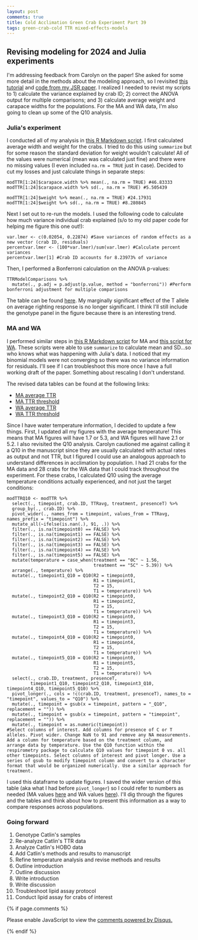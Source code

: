 ```yaml
---
layout: post
comments: true
title: Cold Acclimation Green Crab Experiment Part 39
tags: green-crab-cold TTR mixed-effects-models
---
```


## Revising modeling for 2024 and Julia experiments

I'm addressing feedback from Carolyn on the paper! She asked for some more detail in the methods about the modeling approach, so I revisited [this tutorial](https://jontalle.web.engr.illinois.edu/MISC/lme4/bw_LME_tutorial.pdf) and [code from my JSR paper](https://github.com/RobertsLab/paper-gigas-early-gametogenic-exposure/blob/master/analyses/Larval-Abundance/2018-02-14-Larval-Abundance.R). I realized I needed to revist my scripts to 1) calculate the variance explained by crab ID; 2) correct the ANOVA output for multiple comparisons; and 3) calculate average weight and carapace widths for the populations. For the MA and WA data, I'm also going to clean up some of the Q10 analysis.

### Julia's experiment

I conducted all of my analysis in [this R Markdown script](https://github.com/yaaminiv/cold-green-crab/blob/main/code/repeat-heat/03-TTR-analysis-julia.Rmd). I first calculated average width and weight for the crabs. I tried to do this using `summarize` but for some reason the standard deviation for weight wouldn't calculate! All of the values were numerical (mean was calculated just fine) and there were no missing values (I even included `na.rm = TRUE` just in case). Decided to cut my losses and just calculate things in separate steps:

```
modTTR[1:24]$carapace.width %>% mean(., na.rm = TRUE) #46.83333
modTTR[1:24]$carapace.width %>% sd(., na.rm = TRUE) #5.505439

modTTR[1:24]$weight %>% mean(., na.rm = TRUE) #24.17931
modTTR[1:24]$weight %>% sd(., na.rm = TRUE) #8.280845
```

Next I set out to re-run the models. I used the following code to calculate how much variance individual crab explained (s/o to my old paper code for helping me figure this one out!):

```
var.lmer <- c(0.02054, 0.22874) #Save variances of random effects as a new vector (crab ID, residuals)
percentvar.lmer <- (100*var.lmer)/sum(var.lmer) #Calculate percent variances
percentvar.lmer[1] #Crab ID accounts for 8.23973% of variance
```

Then, I performed a Bonferroni calculation on the ANOVA p-values:

```
TTRModelComparisons %>%
  mutate(., p.adj = p.adjust(p.value, method = "bonferroni")) #Perform bonferroni adjustment for multiple comparisons
```

The table can be found [here](https://github.com/yaaminiv/cold-green-crab/blob/main/output/repeat-heat/03-TTR-analysis/ttr-model-comparison-stat-output.csv). My marginally significant effect of the T allele on average righting response is no longer significant. I think I'll still include the genotype panel in the figure because there is an interesting trend.

### MA and WA

I performed similar steps in [this R Markdown script](https://github.com/yaaminiv/cold-green-crab/blob/main/code/MA/03-TTR-analysis-MA.Rmd) for MA and [this script for WA](https://github.com/yaaminiv/cold-green-crab/blob/main/code/WA/03-TTR-analysis-WA.Rmd). These scripts were able to use `summarize` to calculate mean and SD...so who knows what was happening with Julia's data. I noticed that my binomial models were not converging so there was no variance information for residuals. I'll see if I can troubleshoot this more once I have a full working draft of the paper. Something about rescaling I don't understand.

The revised data tables can be found at the following links:

- [MA average TTR](https://github.com/yaaminiv/cold-green-crab/blob/main/output/MA/03-TTR-analysis/ttr-model-comparison-stat-output.csv)
- [MA TTR threshold](https://github.com/yaaminiv/cold-green-crab/blob/main/output/MA/03-TTR-analysis/ttr-binomial-model-comparison-output.csv)
- [WA average TTR](https://github.com/yaaminiv/cold-green-crab/blob/main/output/WA/03-TTR-analysis/ttr-model-comparison-stat-output.csv)
- [WA TTR threshold](https://github.com/yaaminiv/cold-green-crab/blob/main/output/WA/03-TTR-analysis/ttr-binomial-model-comparison-output.csv)

Since I have water temperature information, I decided to update a few things. First, I updated all my figures with the average temperature! This means that MA figures will have 1.7 or 5.3, and WA figures will have 2.1 or 5.2. I also revisited the Q10 analysis. Carolyn cautioned me against calling it a Q10 in the manuscript since they are usually calculated with actual rates as output and not TTR, but I figured I could use an analogous approach to understand differences in acclimation by population. I had 21 crabs for the MA data and 28 crabs for the WA data that I could track throughout the experiment. For these crabs, I calculated Q10 using the average temperature conditions actually experienced, and not just the target conditions:

```
modTTRQ10 <- modTTR %>%
  select(., timepoint, crab.ID, TTRavg, treatment, presenceT) %>%
  group_by(., crab.ID) %>%
  pivot_wider(., names_from = timepoint, values_from = TTRavg, names_prefix = "timepoint") %>%
  mutate_all(~ifelse(is.nan(.), 91, .)) %>%
  filter(., is.na(timepoint0) == FALSE) %>%
  filter(., is.na(timepoint1) == FALSE) %>%
  filter(., is.na(timepoint2) == FALSE) %>%
  filter(., is.na(timepoint3) == FALSE) %>%
  filter(., is.na(timepoint4) == FALSE) %>%
  filter(., is.na(timepoint5) == FALSE) %>%
  mutate(temperature = case_when(treatment == "0C" ~ 1.56,
                                 treatment == "5C" ~ 5.39)) %>%
  arrange(., temperature) %>%
  mutate(., timepoint1_Q10 = Q10(R2 = timepoint0,
                                 R1 = timepoint1,
                                 T2 = 15,
                                 T1 = temperature)) %>%
  mutate(., timepoint2_Q10 = Q10(R2 = timepoint0,
                                 R1 = timepoint2,
                                 T2 = 15,
                                 T1 = temperature)) %>%
  mutate(., timepoint3_Q10 = Q10(R2 = timepoint0,
                                 R1 = timepoint3,
                                 T2 = 15,
                                 T1 = temperature)) %>%
  mutate(., timepoint4_Q10 = Q10(R2 = timepoint0,
                                 R1 = timepoint4,
                                 T2 = 15,
                                 T1 = temperature)) %>%
  mutate(., timepoint5_Q10 = Q10(R2 = timepoint0,
                                 R1 = timepoint5,
                                 T2 = 15,
                                 T1 = temperature)) %>%
  select(., crab.ID, treatment, presenceT,
         timepoint1_Q10, timepoint2_Q10, timepoint3_Q10, timepoint4_Q10, timepoint5_Q10) %>%
  pivot_longer(., cols = !c(crab.ID, treatment, presenceT), names_to = "timepoint", values_to = "Q10") %>%
  mutate(., timepoint = gsub(x = timepoint, pattern = "_Q10", replacement = "")) %>%
  mutate(., timepoint = gsub(x = timepoint, pattern = "timepoint", replacement = "")) %>%
  mutate(., timepoint = as.numeric(timepoint))
#Select columns of interest. Add columns for presence of C or T alleles. Pivot wider. Change NaN to 91 and remove any NA measurements. Add a column for temperature based on the treatment column, and arrange data by temperature. Use the Q10 function within the respirometry package to calculate Q10 values for timepoint 0 vs. all other timepoints. Select columns of interest and pivot longer. Use a series of gsub to modify timepoint column and convert to a character format that would be organized numerically. Use a similar approach for treatment.
```

I used this dataframe to update figures. I saved the wider version of this table (aka what I had before `pivot_longer`) so I could refer to numbers as needed (MA values [here](https://github.com/yaaminiv/cold-green-crab/blob/main/output/MA/03-TTR-analysis/Q10-calculations.csv) and WA values [here](https://github.com/yaaminiv/cold-green-crab/blob/main/output/WA/03-TTR-analysis/Q10-calculations.csv)). I'll dig through the figures and the tables and think about how to present this information as a way to compare responses across populations.

### Going forward

1. Genotype Catlin's samples
2. Re-analyze Catlin's TTR data
5. Analyze Catlin's HOBO data
1. Add Catlin's methods and results to manuscript
6. Refine temperature analysis and revise methods and results
2. Outline introduction
3. Outline discussion
4. Write introduction
5. Write discussion
3. Troubleshoot lipid assay protocol
5. Conduct lipid assay for crabs of interest

{% if page.comments %}

<div id="disqus_thread"></div>
<script>

/**
*  RECOMMENDED CONFIGURATION VARIABLES: EDIT AND UNCOMMENT THE SECTION BELOW TO INSERT DYNAMIC VALUES FROM YOUR PLATFORM OR CMS.
*  LEARN WHY DEFINING THESE VARIABLES IS IMPORTANT: https://disqus.com/admin/universalcode/#configuration-variables*/
/*
var disqus_config = function () {
this.page.url = PAGE_URL;  // Replace PAGE_URL with your page's canonical URL variable
this.page.identifier = PAGE_IDENTIFIER; // Replace PAGE_IDENTIFIER with your page's unique identifier variable
};
*/
(function() { // DON'T EDIT BELOW THIS LINE
var d = document, s = d.createElement('script');
s.src = 'https://the-responsible-grad-student.disqus.com/embed.js';
s.setAttribute('data-timestamp', +new Date());
(d.head || d.body).appendChild(s);
})();
</script>
<noscript>Please enable JavaScript to view the <a href="https://disqus.com/?ref_noscript">comments powered by Disqus.</a></noscript>

{% endif %}

<script id="dsq-count-scr" src="//the-responsible-grad-student.disqus.com/count.js" async></script>

